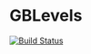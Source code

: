 # GBLevels

[![Build Status](https://travis-ci.com/rexs123/GBLevels.svg?token=SjCqvTuBT2PaxntYBqpR&branch=master)](https://travis-ci.com/rexs123/GBLevels)

